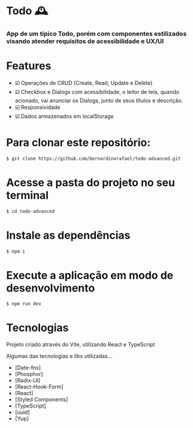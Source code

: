 # Todo 🕰️

### App de um típico Todo, porém com componentes estilizados visando atender requisitos de acessibilidade e UX/UI

# Features

- ☑️ Operações de CRUD (Create, Read, Update e Delete)
- ☑️ Checkbox e Dialogs com acessibilidade, o leitor de tela, quando acionado, vai anunciar os Dialogs, junto de seus títulos e descrição.
- ☑️ Responsividade
- ☑️ Dados armazenados em localStorage

# Para clonar este repositório:

```bash
$ git clone https://github.com/bernardinorafael/todo-advanced.git
```

# Acesse a pasta do projeto no seu terminal

```bash
$ cd todo-advanced
```

# Instale as dependências

```bash
$ npm i
```

# Execute a aplicação em modo de desenvolvimento

```bash
$ npm run dev
```

# Tecnologias

Projeto criado através do Vite, utilizando React e TypeScript

Algumas das tecnologias e libs utilizadas...

- [Date-fns]
- [Phosphor]
- [Radix-UI]
- [React-Hook-Form]
- [React]
- [Styled Components]
- [TypeScript]
- [uuid]
- [Yup]
